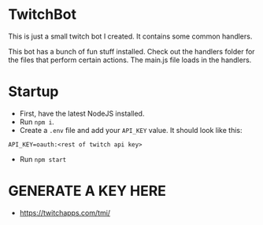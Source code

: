 # TwitchBot

This is just a small twitch bot I created. It contains some common handlers.

This bot has a bunch of fun stuff installed. Check out the handlers folder for the files that perform certain actions.  The main.js file loads in the handlers. 

# Startup

 - First, have the latest NodeJS installed.
 - Run `npm i`.
 - Create a `.env` file and add your `API_KEY` value.  It should look like this:

 ```
API_KEY=oauth:<rest of twitch api key>
 ```

 - Run `npm start`

# GENERATE A KEY HERE

 - https://twitchapps.com/tmi/